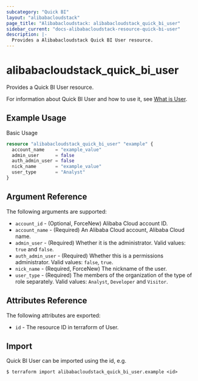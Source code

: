 ```yaml
---
subcategory: "Quick BI"
layout: "alibabacloudstack"
page_title: "Alibabacloudstack: alibabacloudstack_quick_bi_user"
sidebar_current: "docs-alibabacloudstack-resource-quick-bi-user"
description: |-
  Provides a Alibabacloudstack Quick BI User resource.
---
```


# alibabacloudstack_quick_bi_user

Provides a Quick BI User resource.

For information about Quick BI User and how to use it, see [What is User](https://www.alibabacloud.com/help/doc-detail/33813.htm).

## Example Usage

Basic Usage

```terraform
resource "alibabacloudstack_quick_bi_user" "example" {
  account_name    = "example_value"
  admin_user      = false
  auth_admin_user = false
  nick_name       = "example_value"
  user_type       = "Analyst"
}

```

## Argument Reference

The following arguments are supported:

* `account_id` - (Optional, ForceNew) Alibaba Cloud account ID. 
* `account_name` - (Required) An Alibaba Cloud account, Alibaba Cloud name.
* `admin_user` - (Required) Whether it is the administrator. Valid values: `true` and `false`.
* `auth_admin_user` - (Required) Whether this is a permissions administrator. Valid values: `false`, `true`.
* `nick_name` - (Required, ForceNew) The nickname of the user.
* `user_type` - (Required) The members of the organization of the type of role separately. Valid values: `Analyst`, `Developer` and `Visitor`.

## Attributes Reference

The following attributes are exported:

* `id` - The resource ID in terraform of User.

## Import

Quick BI User can be imported using the id, e.g.

```
$ terraform import alibabacloudstack_quick_bi_user.example <id>
```